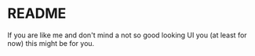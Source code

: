 # README

If you are like me and don't mind a not so good looking UI you (at least for now) this might be for you.
